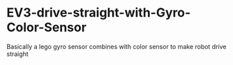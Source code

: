 # EV3-drive-straight-with-Gyro-Color-Sensor
Basically a lego gyro sensor combines with color sensor to make robot drive straight
